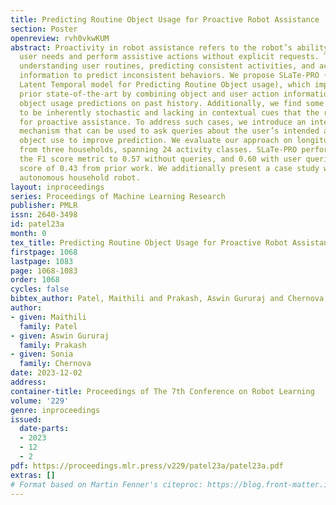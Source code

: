 ```yaml
---
title: Predicting Routine Object Usage for Proactive Robot Assistance
section: Poster
openreview: rvh0vkwKUM
abstract: Proactivity in robot assistance refers to the robot’s ability to anticipate
  user needs and perform assistive actions without explicit requests. This requires
  understanding user routines, predicting consistent activities, and actively seeking
  information to predict inconsistent behaviors. We propose SLaTe-PRO (Sequential
  Latent Temporal model for Predicting Routine Object usage), which improves upon
  prior state-of-the-art by combining object and user action information, and conditioning
  object usage predictions on past history. Additionally, we find some human behavior
  to be inherently stochastic and lacking in contextual cues that the robot can use
  for proactive assistance. To address such cases, we introduce an interactive query
  mechanism that can be used to ask queries about the user’s intended activities and
  object use to improve prediction. We evaluate our approach on longitudinal data
  from three households, spanning 24 activity classes. SLaTe-PRO performance raises
  the F1 score metric to 0.57 without queries, and 0.60 with user queries, over a
  score of 0.43 from prior work. We additionally present a case study with a fully
  autonomous household robot.
layout: inproceedings
series: Proceedings of Machine Learning Research
publisher: PMLR
issn: 2640-3498
id: patel23a
month: 0
tex_title: Predicting Routine Object Usage for Proactive Robot Assistance
firstpage: 1068
lastpage: 1083
page: 1068-1083
order: 1068
cycles: false
bibtex_author: Patel, Maithili and Prakash, Aswin Gururaj and Chernova, Sonia
author:
- given: Maithili
  family: Patel
- given: Aswin Gururaj
  family: Prakash
- given: Sonia
  family: Chernova
date: 2023-12-02
address:
container-title: Proceedings of The 7th Conference on Robot Learning
volume: '229'
genre: inproceedings
issued:
  date-parts:
  - 2023
  - 12
  - 2
pdf: https://proceedings.mlr.press/v229/patel23a/patel23a.pdf
extras: []
# Format based on Martin Fenner's citeproc: https://blog.front-matter.io/posts/citeproc-yaml-for-bibliographies/
---
```

